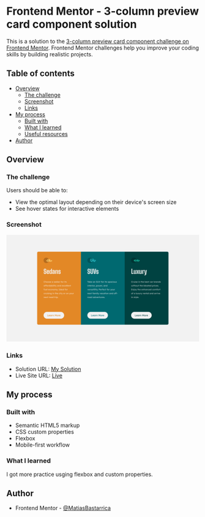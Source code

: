 # Frontend Mentor - 3-column preview card component solution

This is a solution to the [3-column preview card component challenge on Frontend Mentor](https://www.frontendmentor.io/challenges/3column-preview-card-component-pH92eAR2-). Frontend Mentor challenges help you improve your coding skills by building realistic projects.

## Table of contents

- [Overview](#overview)
  - [The challenge](#the-challenge)
  - [Screenshot](#screenshot)
  - [Links](#links)
- [My process](#my-process)
  - [Built with](#built-with)
  - [What I learned](#what-i-learned)
  - [Useful resources](#useful-resources)
- [Author](#author)

## Overview

### The challenge

Users should be able to:

- View the optimal layout depending on their device's screen size
- See hover states for interactive elements

### Screenshot

![](./screenshot.png)

### Links

- Solution URL: [My Solution](https://your-solution-url.com)
- Live Site URL: [Live](https://matiasbastarrica.github.io/three-column-preview-card-component/)

## My process

### Built with

- Semantic HTML5 markup
- CSS custom properties
- Flexbox
- Mobile-first workflow

### What I learned

I got more practice usging flexbox and custom properties.

## Author

- Frontend Mentor - [@MatiasBastarrica](https://www.frontendmentor.io/profile/MatiasBastarrica)
